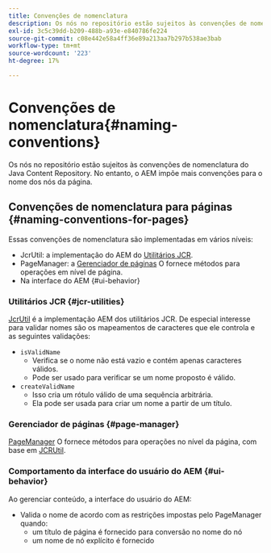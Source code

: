 ```yaml
---
title: Convenções de nomenclatura
description: Os nós no repositório estão sujeitos às convenções de nomenclatura do Java Content Repository
exl-id: 3c5c39dd-b209-488b-a93e-e840786fe224
source-git-commit: c08e442e58a4ff36e89a213aa7b297b538ae3bab
workflow-type: tm+mt
source-wordcount: '223'
ht-degree: 17%

---
```


# Convenções de nomenclatura{#naming-conventions}

Os nós no repositório estão sujeitos às convenções de nomenclatura do Java Content Repository. No entanto, o AEM impõe mais convenções para o nome dos nós da página.

## Convenções de nomenclatura para páginas {#naming-conventions-for-pages}

Essas convenções de nomenclatura são implementadas em vários níveis:

* JcrUtil: a implementação do AEM do [Utilitários JCR](#jcr-utilities).
* PageManager: a [Gerenciador de páginas](#page-manager) O fornece métodos para operações em nível de página.
* Na interface do AEM {#ui-behavior}

### Utilitários JCR {#jcr-utilities}

[JcrUtil](https://www.adobe.io/experience-manager/reference-materials/cloud-service/javadoc/com/day/cq/commons/jcr/JcrUtil.html) é a implementação AEM dos utilitários JCR. De especial interesse para validar nomes são os mapeamentos de caracteres que ele controla e as seguintes validações:

* `isValidName`
   * Verifica se o nome não está vazio e contém apenas caracteres válidos.
   * Pode ser usado para verificar se um nome proposto é válido.
* `createValidName`
   * Isso cria um rótulo válido de uma sequência arbitrária.
   * Ela pode ser usada para criar um nome a partir de um título.

### Gerenciador de páginas {#page-manager}

[PageManager](https://www.adobe.io/experience-manager/reference-materials/cloud-service/javadoc/com/day/cq/wcm/api/PageManager.html) O fornece métodos para operações no nível da página, com base em [JCRUtil](#jcr-utilities).

### Comportamento da interface do usuário do AEM {#ui-behavior}

Ao gerenciar conteúdo, a interface do usuário do AEM:

* Valida o nome de acordo com as restrições impostas pelo PageManager quando:
   * um título de página é fornecido para conversão no nome do nó
   * um nome de nó explícito é fornecido
